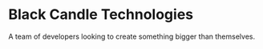 # Black Candle Technologies

A team of developers looking to create something bigger than themselves.
